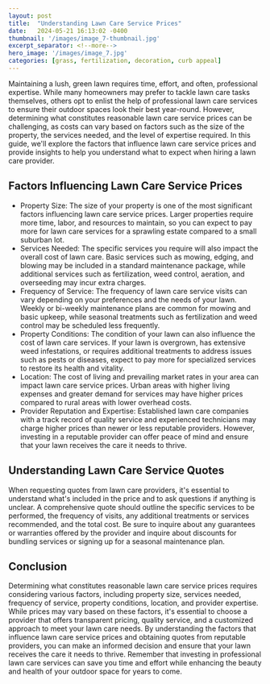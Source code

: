 ```yaml
---
layout: post
title:  "Understanding Lawn Care Service Prices"
date:   2024-05-21 16:13:02 -0400
thumbnail: '/images/image_7-thumbnail.jpg'
excerpt_separator: <!--more-->
hero_image: '/images/image_7.jpg'
categories: [grass, fertilization, decoration, curb appeal]
---
```

Maintaining a lush, green lawn requires time, effort, and often, professional expertise.<!--more--> While many homeowners may prefer to tackle lawn care tasks themselves, others opt to enlist the help of professional lawn care services to ensure their outdoor spaces look their best year-round. However, determining what constitutes reasonable lawn care service prices can be challenging, as costs can vary based on factors such as the size of the property, the services needed, and the level of expertise required. In this guide, we'll explore the factors that influence lawn care service prices and provide insights to help you understand what to expect when hiring a lawn care provider.

## Factors Influencing Lawn Care Service Prices
* Property Size: The size of your property is one of the most significant factors influencing lawn care service prices. Larger properties require more time, labor, and resources to maintain, so you can expect to pay more for lawn care services for a sprawling estate compared to a small suburban lot.
* Services Needed: The specific services you require will also impact the overall cost of lawn care. Basic services such as mowing, edging, and blowing may be included in a standard maintenance package, while additional services such as fertilization, weed control, aeration, and overseeding may incur extra charges.
* Frequency of Service: The frequency of lawn care service visits can vary depending on your preferences and the needs of your lawn. Weekly or bi-weekly maintenance plans are common for mowing and basic upkeep, while seasonal treatments such as fertilization and weed control may be scheduled less frequently.
* Property Conditions: The condition of your lawn can also influence the cost of lawn care services. If your lawn is overgrown, has extensive weed infestations, or requires additional treatments to address issues such as pests or diseases, expect to pay more for specialized services to restore its health and vitality.
* Location: The cost of living and prevailing market rates in your area can impact lawn care service prices. Urban areas with higher living expenses and greater demand for services may have higher prices compared to rural areas with lower overhead costs.
* Provider Reputation and Expertise: Established lawn care companies with a track record of quality service and experienced technicians may charge higher prices than newer or less reputable providers. However, investing in a reputable provider can offer peace of mind and ensure that your lawn receives the care it needs to thrive.

## Understanding Lawn Care Service Quotes
When requesting quotes from lawn care providers, it's essential to understand what's included in the price and to ask questions if anything is unclear. A comprehensive quote should outline the specific services to be performed, the frequency of visits, any additional treatments or services recommended, and the total cost. Be sure to inquire about any guarantees or warranties offered by the provider and inquire about discounts for bundling services or signing up for a seasonal maintenance plan.

## Conclusion
Determining what constitutes reasonable lawn care service prices requires considering various factors, including property size, services needed, frequency of service, property conditions, location, and provider expertise. While prices may vary based on these factors, it's essential to choose a provider that offers transparent pricing, quality service, and a customized approach to meet your lawn care needs. By understanding the factors that influence lawn care service prices and obtaining quotes from reputable providers, you can make an informed decision and ensure that your lawn receives the care it needs to thrive. Remember that investing in professional lawn care services can save you time and effort while enhancing the beauty and health of your outdoor space for years to come.
